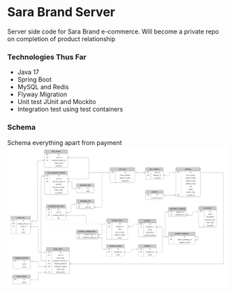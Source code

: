 # Sara Brand Server
Server side code for Sara Brand e-commerce. Will become a private repo on completion of product relationship

### Technologies Thus Far
* Java 17
* Spring Boot
* MySQL and Redis
* Flyway Migration
* Unit test JUnit and Mockito
* Integration test using test containers

### Schema
Schema everything apart from payment
![](schema.png)